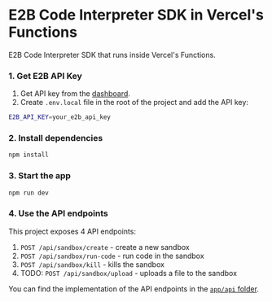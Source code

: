 # E2B Code Interpreter SDK in Vercel's Functions

E2B Code Interpreter SDK that runs inside Vercel's Functions.

### 1. Get E2B API Key
1. Get API key from the [dashboard](https://e2b.dev/dashboard).
1. Create `.env.local` file in the root of the project and add the API key:

```bash
E2B_API_KEY=your_e2b_api_key
```
### 2. Install dependencies

```bash
npm install
```

### 3. Start the app

```bash
npm run dev
```

### 4. Use the API endpoints

This project exposes 4 API endpoints:

1. `POST /api/sandbox/create` - create a new sandbox
1. `POST /api/sandbox/run-code` - run code in the sandbox
1. `POST /api/sandbox/kill` - kills the sandbox
1. TODO: `POST /api/sandbox/upload` - uploads a file to the sandbox

You can find the implementation of the API endpoints in the [`app/api` folder](./app/api).
